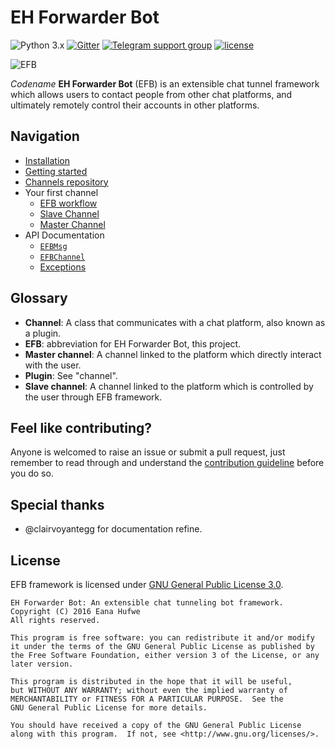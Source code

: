# EH Forwarder Bot

![Python 3.x](https://img.shields.io/badge/Python-3.x-blue.svg)
[![Gitter](https://img.shields.io/gitter/room/blueset/ehForwarderBot.svg)](https://gitter.im/blueset/ehForwarderBot)
[![Telegram support group](https://img.shields.io/badge/Chat-on%20Telegram-blue.svg)](https://telegram.me/efbsupport)
[![license](https://img.shields.io/github/license/blueset/ehforwarderbot.svg)](LICENSE)


![EFB](https://images.1a23.com/upload/images/SPET.png)

_Codename_ **EH Forwarder Bot** (EFB) is an extensible chat tunnel framework which allows users to contact people from other chat platforms, and ultimately remotely control their accounts in other platforms.

## Navigation
* [Installation](docs/installation.md)
* [Getting started](docs/getting-started.md)
* [Channels repository](docs/channels-repository.md)
* Your first channel
    * [EFB workflow](docs/workflow.md)
    * [Slave Channel](docs/slave-channel.md)
    * [Master Channel](docs/master-channel.md)
* API Documentation
    * [`EFBMsg`](docs/message.md)
    * [`EFBChannel`](docs/channel.md)
    * [Exceptions](docs/exceptions.md)

## Glossary
* **Channel**: A class that communicates with a chat platform, also known as a plugin.
* **EFB**: abbreviation for EH Forwarder Bot, this project.
* **Master channel**: A channel linked to the platform which directly interact with the user.
* **Plugin**: See "channel".
* **Slave channel**: A channel linked to the platform which is controlled by the user through EFB framework.

## Feel like contributing?
Anyone is welcomed to raise an issue or submit a pull request, just remember to read through and understand the [contribution guideline](CONTRIBUTING.md) before you do so.

## Special thanks
* @clairvoyantegg for documentation refine.

## License
EFB framework is licensed under [GNU General Public License 3.0](https://www.gnu.org/licenses/gpl-3.0.txt).

```
EH Forwarder Bot: An extensible chat tunneling bot framework.
Copyright (C) 2016 Eana Hufwe
All rights reserved.

This program is free software: you can redistribute it and/or modify
it under the terms of the GNU General Public License as published by
the Free Software Foundation, either version 3 of the License, or any later version.

This program is distributed in the hope that it will be useful,
but WITHOUT ANY WARRANTY; without even the implied warranty of
MERCHANTABILITY or FITNESS FOR A PARTICULAR PURPOSE.  See the
GNU General Public License for more details.

You should have received a copy of the GNU General Public License
along with this program.  If not, see <http://www.gnu.org/licenses/>.
```
